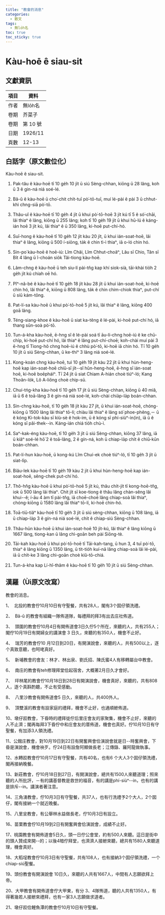 ```yaml
---
title: "教會的消息"
categories:
  - 散文
tags:
  - 無lo̍h名
toc: true
toc_sticky: true
---
```


# Kàu-hoē ê siau-sit

## 文獻資訊

| 項目 | 資料 |
|---|---|
| 作者 | 無lo̍h名 |
| 卷期 | 芥菜子 |
| 卷期 | 第 10 號 |
| 日期 | 1926/11 |
| 頁數 | 12-13 |

## 白話字（原文數位化）

Kàu-hoē ê siau-sit.

1. Pak-tâu ê kàu-hoē tī 10 ge̍h 10 ji̍t ū siú Sèng-chhan, kiōng ū 28 lâng, koh ū 3 ê gin-ná niá soé-lé.

2. Bâ-û ê kàu-hoē ū cho͘-chit chi̍t-tuī pò͘-tō-tuī, muí lé-pài ê pài 3 ū chhut-khì chng-siā pò͘-tō.

3. Thâu-uî ê kàu-hoē tī 10 ge̍h 4 ji̍t ū khui pò͘-tō-hoē 3 ji̍t kú tī 5 ê só͘-chāi, lâi thiaⁿ ê lâng, kiōng ū 255 lâng; koh tī 10 ge̍h 19 ji̍t ū khui hū-lú ê káng-ián hoē 3 ji̍t kú, lâi thiaⁿ ê ū 350 lâng, ki-hoē put-chí-hó.

4. Suī-hong ê kàu-hoē tī 10 ge̍h 12 ji̍t kàu 20 ji̍t, ū khui ián-soat-hoē, lâi thiaⁿ ê lâng, kiōng ū 500 í-siōng, ta̍k ê chin tì-ì thiaⁿ, iā o-ló chin hó.

5. Sin-po͘ kàu-hoē ê hoē-iú: Lîm Châi, Lîm Chhut-choâⁿ, Lâu sī Chio, Tân sī Bi̍t 4 lâng ū î-choán sio̍k Tâi-tiong kàu-hoē.

6. Lâm-chng ê kàu-hoē ū teh siu-lí pài-tn̂g kap khí siok-sià, tāi-khài tio̍h 2 ge̍h ji̍t kú chiah oē hó.

7. Pîⁿ-nâ-bé ê kàu-hoē tī 10 ge̍h 18 ji̍t kàu 28 ji̍t ū khui ián-soat-hoē, ki-hoē chin hó, lâi thiaⁿ ê, kiōng ū 808 lâng, ta̍k ê chin chim-chiok thiaⁿ, put-chí ū siū kám-tōng.

8. Pat-lí-sa kàu-hoē ū khui pò͘-tō-hoē 5 ji̍t kú, lâi thiaⁿ ê lâng, kiōng 400 goā lâng.

9. Téng-siang-khoe ê kàu-hoē ū siat ka-têng ê lé-pài, ki-hoē put-chí hó, iā thang sūn-soà pò͘-tō.

10. Tun-á-kha kàu-hoē, ē-hng sî ê lé-pài soá tī āu-lí-chng hoē-iú ê ke chū-chi̍p, ki-hoē put-chí hó, lâi thiaⁿ ê lâng put-chí-choē; koh-chài muí pài 3 ē-hng tī Tiong-hô chng hoē-iú ê chhù pò͘-tō, ki-hoē iā chin hó. Tī 10 ge̍h 10 ji̍t ū siú Sèng-chhan, ū ke-thiⁿ 3 lâng niá soé-lé.

11. Kong-koán chng kàu-hoē, tuì 10 ge̍h 19 ji̍t kàu 22 ji̍t ū khui hùn-heng-hoē kap ián-soat-hoē chiū-sī ji̍t--sî hûn-heng-hoē, ē-hng sī ián-soat hoē, ki-hoē boēpháiⁿ. Tī 24 ji̍t ū siat Chiam A-hián choè tiúⁿ-ló; Kang Thoân-lo̍k, Lô A-liông choè chip-sū.

12. Chuí-tńg-kha kàu-hoē tī 10 ge̍h 17 ji̍t ū siú Sèng-chhan, kiōng ū 40 miâ, iā ū 6 ê toā-lâng 3 ê gín-ná niá soé-lé, koh-chài chia̍p-la̍p boán-chhan.

13. Sin-chng kàu-hoē, tī 10 ge̍h 18 ji̍t kàu 27 ji̍t, ū khui ián-soat-hoē, chóng-kiōng ū 1500 lâng lâi thiaⁿ tō-lí; chiàu lâi thiaⁿ ê lâng só͘ phoe-phêng,－ ū ê kóng Ki-tok-kàu sī kiù-sè ê hok-im, ū ê kóng sī phí-siùⁿ-ìn(in), iā ū ê kóng sī pâi-thek--in. Káng-ián chiá tio̍h chù-ì.

14. Saⁿ-kak-éng kàu-hoē, tī 10 ge̍h 3 ji̍t ū siú Sèng-chhan, kiōng 37 lâng, iā ū kiâⁿ soé-lé hō͘ 2 ê toā-lâng, 2 ê gín-ná, koh ū chiap-la̍p chi̍t ê chiū-kūn boán-chhan.

15. Pat-lí-hun kàu-hoē, ū kong-kú Lîm Chuí-ek choè tiúⁿ-ló, tī 10 ge̍h 3 ji̍t ū siat-li̍p.

16. Biâu-lek kàu-hoē tī 10 ge̍h 19 kàu 2 ji̍t ū khui hùn-heng-hoē kap ián-soat-hoē, sêng-chek put-chí hó.

17. Thô-hn̂g kàu-hoē ū khui pò͘-tō-hoē 5 ji̍t kú, thâu chi̍t-ji̍t tī kong-hoē-tn̂g, iok ū 500 lâng lâi thiaⁿ. Chit ji̍t sī koe-tiong ê thâu lâng chàn-sêng lâi khui--ê; í-āu 4 àm tī pài-tn̂g, iā choē-choē lâng chiap-soà lâi thiaⁿ, chóng-kiōng ū 1580 lâng lâi thiaⁿ tō-lí, ki-hoē chin-hó.

18. Toā-tiū-tiâⁿ kàu-hoē tī 10 ge̍h 3 ji̍t ū siú sèng-chhan, kiōng ū 108 lâng, iā ū chiap-la̍p 3 ê gín-ná niá soé-lé, chi̍t ê chiap-siú Sèng-chhan.

19. Thâu-hūn kàu-hoē ū khui ián-soat-hoē 10 ji̍t-kú, lâi thiaⁿ ê lâng kiōng ū 1667 lâng, tiong-kan ū lâng chì-goān beh pài Siōng-tè.

20. Tāi-kah kàu-hoē ū khui pò͘-tō-hoē tī Tāi-kah-tang, ū hun 3, 4 tuī pò͘-tō, thiaⁿ ê lâng kiōng ū 1350 lâng, ū tit-tio̍h kuí-nā lâng chiap-soà lâi lé-pài, iā ū chi̍t-ke 3 lâng chì-goān choè kiû-tō-chiá.

21. Tun-á-kha kap Lí-hî-thâm ê kàu-hoē tī 10 ge̍h 10 ji̍t ū siú Sèng-chhan.

## 漢羅（Ùi原文改寫）

教會的消息。

1、  北投的教會佇10月10日有守聖餐，共有28人，閣有3个囡仔領洗禮。

2、  Bâ-û 的教會有組織一隊佈道隊，每禮拜的拜3有出去庄社佈道。

3、  頭圍的教會佇10月4日有開佈道會3日久佇5个所在，來聽的人，共有255人；閣佇10月19日有開婦女的講演會 3 日久，來聽的有350人，機會不止好。

4、  瑞芳的教會佇10 月12日到20日，有開演說會，來聽的人，共有500以上，逐个真致意聽，也呵咾真好。

5、  新埔教會的會友：林才、林出泉、劉氏招、陳氏蜜4人有移轉屬台中教會。

6、  南庄的教會有teh修理拜堂佮起宿舍，大概著2月日久才會好。

7、  坪林尾的教會佇10月18日到28日有開演說會，機會真好，來聽的，共有808人，逐个真斟酌聽，不止有受感動。

8、  八里沙教會有開佈道會5 日久，來聽的人，共400外人。

9、  頂雙溪的教會有設家庭的禮拜，機會不止好，也通順紲佈道。

10、墩仔跤教會，下昏時的禮拜徙佇后里庄會友的家聚集，機會不止好，來聽的人不止濟；閣再每拜3下昏佇中和庄會友的厝佈道，機會也真好。佇10月10日有守聖餐，有加添3人領洗禮。

11、公館庄教會，對10月19日到22日有開奮興會佮演說會就是日--時奮興會，下昏是演說會，機會袂歹。佇24日有設詹阿顯做長老；江傳錄、羅阿龍做執事。

12、水轉跤教會佇10月17日有守聖餐，共有40名，也有6 个大人3个囡仔領洗禮，閣再接納晚餐。

13、新莊教會，佇10月18日到27日，有開演說會，總共有1500人來聽道理；照來聽的人所批評，－有的講基督教是救世的福音，有的講是phí-siùⁿ--in，也有的講是排斥--in。講演者著注意。

14、三角湧教會，佇10月3日有守聖餐，共37人，也有行洗禮予2个大人，2个囡仔，閣有接納一个就近晚餐。

15、八里坌教會，有公舉林水益做長老，佇10月3日有設立。

16、苗栗教會佇10月19到2日有開奮興會佮演說會，成績不止好。

17、桃園教會有開佈道會5日久，頭一日佇公會堂，約有500人來聽。這日是街中的頭人贊成來開--的；以後4暗佇拜堂，也濟濟人接紲來聽，總共有1580人來聽道理，機會真好。

18、大稻埕教會佇10月3日有守聖餐，共有108人，也有接納3个囡仔領洗禮，一个chiap-siú聖餐。

19、頭份教會有開演說會 10日久，來聽的人共有1667人，中間有人志願欲拜上帝。

20、大甲教會有開佈道會佇大甲東，有分 3、4隊怖道，聽的人共有1350人，有得著幾若人接紲來禮拜，也有一家3人志願做求道者。

21、墩仔跤佮鯉魚潭的教會佇10月10日有守聖餐。
